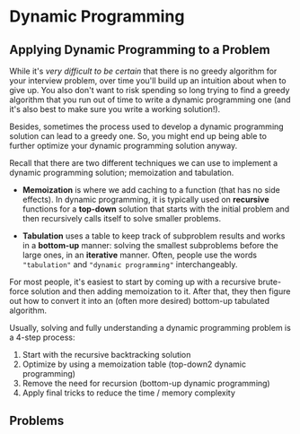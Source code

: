 # Dynamic Programming

## Applying Dynamic Programming to a Problem

While it's _very difficult to be certain_ that there is no greedy algorithm for your interview problem, over time you'll build up an intuition about when to give up. You also don't want to risk spending so long trying to find a greedy algorithm that you run out of time to write a dynamic programming one (and it's also best to make sure you write a working solution!).

Besides, sometimes the process used to develop a dynamic programming solution can lead to a greedy one. So, you might end up being able to further optimize your dynamic programming solution anyway.

Recall that there are two different techniques we can use to implement a dynamic programming solution; memoization and tabulation.

- __Memoization__ is where we add caching to a function (that has no side effects). In dynamic programming, it is typically used on __recursive__ functions for a __top-down__ solution that starts with the initial problem and then recursively calls itself to solve smaller problems.

- __Tabulation__ uses a table to keep track of subproblem results and works in a __bottom-up__ manner: solving the smallest subproblems before the large ones, in an __iterative__ manner. Often, people use the words ```"tabulation"``` and ```"dynamic programming"``` interchangeably.

For most people, it's easiest to start by coming up with a recursive brute-force solution and then adding memoization to it. After that, they then figure out how to convert it into an (often more desired) bottom-up tabulated algorithm.

Usually, solving and fully understanding a dynamic programming problem is a 4-step process:

1. Start with the recursive backtracking solution
2. Optimize by using a memoization table (top-down2 dynamic programming)
3. Remove the need for recursion (bottom-up dynamic programming)
4. Apply final tricks to reduce the time / memory complexity

## Problems
